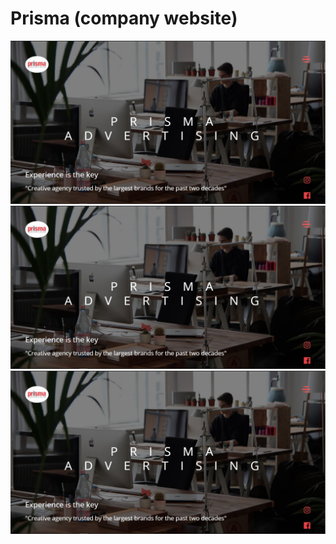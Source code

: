 # Prisma (company website)
![alt text](https://github.com/poojan28/Prisma/blob/master/output/prisma1.JPG)
![alt text](https://github.com/poojan28/Prisma/blob/master/output/prisma1.JPG)
![alt text](https://github.com/poojan28/Prisma/blob/master/output/prisma1.JPG)

